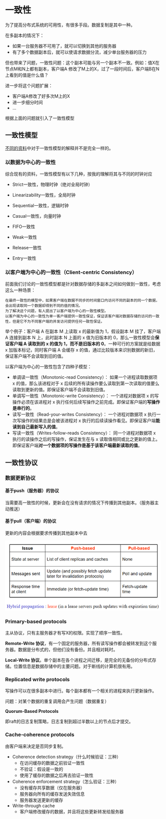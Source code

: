 # 一致性
为了提高分布式系统的可用性，有很多手段。数据复制是其中一种。

在多副本的情况下：
- 如果一台服务器不可用了，就可以切换到其他的服务器
- 有了多个数据副本后，就可以使请求数据分流，减少单台服务器的压力

但也带来了问题，一致性问题：这个副本可能与另一个副本不一致。例如：值X在节点M和N上都有副本，客户端A
修改了M上的X，过了一段时间后，客户端B在N上看到的值是什么值？

进一步将这个问题扩展：
- 客户端A修改了好多次M上的X
- 进一步细分时间
- ...

根据上面的问题就引入了一致性模型
## 一致性模型
[不同的资料](https://zhuanlan.zhihu.com/p/58952564)中对于一致性模型的解释并不是完全一样的。


### 以数据为中心的一致性
综合现有的资料，一致性模型有以下几种，按我的理解将其与不同的时钟对应
- Strict一致性，物理时钟（绝对全局时钟）
- Linearizability一致性，全局时钟
- Sequential一致性，逻辑时钟

- Casual一致性，向量时钟
- FIFO一致性
- Weak一致性
- Release一致性
- Entry一致性




### 以客户端为中心的一致性（Client-centric Consistency）
前面我们讨论的一致性模型都是针对数据存储的多副本之间如何做到一致性，考虑这么一种场景：

```note
在最终一致性的模型中，如果客户端在数据不同步的时间窗口内访问不同的副本的同一个数据，会出现读取同一个数据却得到不同的值的情况。
为了解决这个问题，有人提出了以客户端为中心的一致性模型。
以客户端为中心的一致性为单一客户端提供一致性保证，保证该客户端对数据存储的访问的一致性，但是它不为不同客户端的并发访问提供任何一致性保证。 
```

举个例子：客户端 A 在副本 M 上读取 x 的最新值为 1，假设副本 M 挂了，客户端 A 连接到副本 N 上，此时副本 N 上面的 x 值为旧版本的 0，那么一致性模型会**保证客户端 A 读取到的 x 的值为 1，而不是旧版本的 0**。一种可行的方案就是给数据 x 加版本标记，同时客户端 A 会缓存 x 的值，通过比较版本来识别数据的新旧，保证客户端不会读取到旧的值。

以客户端为中心的一致性包含了四种子模型：

- 单调读一致性（Monotonic-read Consistency）：
    如果一个进程读取数据项 x 的值，那么该进程对于 x 后续的所有读操作要么读取到第一次读取的值要么读取到更新的值。即保证客户端不会读取到旧值。
- 单调写一致性（Monotonic-write Consistency）：
    一个进程对数据项 x 的写操作必须在该进程对 x 执行任何后续写操作之前完成。即保证客户端的**写操作是串行的**。
- 读写一致性（Read-your-writes Consistency）：
    一个进程对数据项 x 执行一次写操作的结果总是会被该进程对 x 执行的后续读操作看见。即保证客户端**能读到自己最新写入的值**。
- 写读一致性（Writes-follow-reads Consistency）：
    同一个进程对数据项 x 执行的读操作之后的写操作，保证发生在与 x 读取值相同或比之更新的值上。即保证客户端**对一个数据项的写操作是基于该客户端最新读取的值**。

## 一致性协议

### 数据更新协议

#### 基于push（服务器）的协议

当需要高一致性的时候，更新会在没有请求的情况下传播到其他副本。（服务器主动推送）

#### 基于pull（客户端）的协议

更新的内容会根据要求传播到其他副本中去 

![image-20210506120346644](一致性.assets/image-20210506120346644.png)

### Primary-based protocols 

主从协议，只有主服务器才有写X的权限。实现了顺序一致性。

**Remote-Write 协议**，有一个固定的服务器，所有读写操作都会被转发到这个服务器。数据是分布式的，但他们没有备份。并且相对耗时。

**Local-Write 协议**。单个副本在各个进程之间迁移，是完全的无备份的分布式存储。位置信息是数据存储中的主要问题。对于断线的计算机很有用。

### Replicated write protocols

写操作可以在很多副本中进行。每个副本都有一个相关的进程来执行更新操作。

问题：对某个数据的重复调用会产生问题（数据重复）

**Quorum-Based Protocols**

即raft的日志复制策略，日志复制到超过半数以上的节点后才提交。

### Cache-coherence protocols

由客户端来决定是否同步复制。

- Coherence detection strategy（什么时候验证：三种）
  - 在访问缓存的数据之前验证一致性
  - 不验证：假设是一致的
  - 使用了缓存的数据之后再去验证一致性
- Coherence enforcement strategy（怎么验证：三种）
  - 没有缓存共享数据（仅在服务器）
  - 服务器向所有的缓存发送失效信息
  - 服务器发送更新的缓存
- Write-through cache
  - 客户端修改缓存的数据，并且将这些更新转发给服务器


